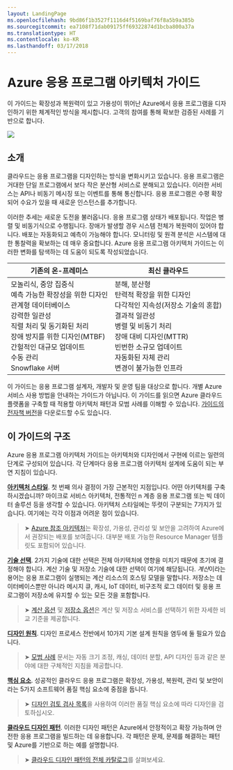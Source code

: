 ```yaml
---
layout: LandingPage
ms.openlocfilehash: 9bd86f1b3527f1116d4f5169baf76f8a5b9a385b
ms.sourcegitcommit: ea7108f71dab09175ff69322874d1bcba800a37a
ms.translationtype: HT
ms.contentlocale: ko-KR
ms.lasthandoff: 03/17/2018
---
```

# <a name="azure-application-architecture-guide"></a>Azure 응용 프로그램 아키텍처 가이드

이 가이드는 확장성과 복원력이 있고 가용성이 뛰어난 Azure에서 응용 프로그램을 디자인하기 위한 체계적인 방식을 제시합니다. 고객의 참여를 통해 확보한 검증된 사례를 기반으로 합니다.

<img src="./images/guide-steps.svg" style="max-width:800px;"/>

## <a name="introduction"></a>소개

클라우드는 응용 프로그램을 디자인하는 방식을 변화시키고 있습니다. 응용 프로그램은 거대한 단일 프로그램에서 보다 작은 분산형 서비스로 분해되고 있습니다. 이러한 서비스는 API나 비동기 메시징 또는 이벤트를 통해 통신합니다. 응용 프로그램은 수평 확장되어 수요가 있을 때 새로운 인스턴스를 추가합니다. 

이러한 추세는 새로운 도전을 불러옵니다. 응용 프로그램 상태가 배포됩니다. 작업은 병렬 및 비동기식으로 수행됩니다. 장애가 발생할 경우 시스템 전체가 복원력이 있어야 합니다. 배포는 자동화되고 예측이 가능해야 합니다. 모니터링 및 원격 분석은 시스템에 대한 통찰력을 확보하는 데 매우 중요합니다. Azure 응용 프로그램 아키텍처 가이드는 이러한 변화를 탐색하는 데 도움이 되도록 작성되었습니다. 

<table>
<thead>
    <tr><th>기존의 온-프레미스</th><th>최신 클라우드</th></tr>
</thead>
<tbody>
<tr><td>모놀리식, 중앙 집중식<br/>
예측 가능한 확장성을 위한 디자인<br/>
관계형 데이터베이스<br/>
강력한 일관성<br/>
직렬 처리 및 동기화된 처리<br/>
장애 방지를 위한 디자인(MTBF)<br/>
간헐적인 대규모 업데이트<br/>
수동 관리<br/>
Snowflake 서버</td>
<td>
분해, 분산형<br/>
탄력적 확장을 위한 디자인<br/>
다각적인 지속성(저장소 기술의 혼합)<br/>
결과적 일관성<br/>
병렬 및 비동기 처리<br/>
장애 대비 디자인(MTTR)<br/>
빈번한 소규모 업데이트<br/>
자동화된 자체 관리<br/>
변경이 불가능한 인프라<br/>
</td>
</tbody>
</table>

이 가이드는 응용 프로그램 설계자, 개발자 및 운영 팀을 대상으로 합니다. 개별 Azure 서비스 사용 방법을 안내하는 가이드가 아닙니다. 이 가이드를 읽으면 Azure 클라우드 플랫폼을 구축할 때 적용할 아키텍처 패턴과 모범 사례를 이해할 수 있습니다. [가이드의 전자책 버전][ebook]을 다운로드할 수도 있습니다.

## <a name="how-this-guide-is-structured"></a>이 가이드의 구조

Azure 응용 프로그램 아키텍처 가이드는 아키텍처와 디자인에서 구현에 이르는 일련의 단계로 구성되어 있습니다. 각 단계마다 응용 프로그램 아키텍처 설계에 도움이 되는 부연 지침이 있습니다.

**[아키텍처 스타일][arch-styles]**. 첫 번째 의사 결정이 가장 근본적인 지점입니다. 어떤 아키텍처를 구축하시겠습니까? 마이크로 서비스 아키텍처, 전통적인 n 계층 응용 프로그램 또는 빅 데이터 솔루션 등을 생각할 수 있습니다. 아키텍처 스타일에는 뚜렷이 구분되는 7가지가 있습니다. 여기에는 각각 이점과 어려운 점이 있습니다.

> &#10148; [Azure 참조 아키텍처][ref-archs]는 확장성, 가용성, 관리성 및 보안을 고려하여 Azure에서 권장되는 배포를 보여줍니다. 대부분 배포 가능한 Resource Manager 템플릿도 포함되어 있습니다.

**[기술 선택][technology-choices]**. 2가지 기술에 대한 선택은 전체 아키텍처에 영향을 미치기 때문에 초기에 결정해야 합니다. 계산 기술 및 저장소 기술에 대한 선택이 여기에 해당됩니다. *계산*이라는 용어는 응용 프로그램이 실행되는 계산 리소스의 호스팅 모델을 말합니다. 저장소는 데이터베이스뿐만 아니라 메시지 큐, 캐시, IoT 데이터, 비구조적 로그 데이터 및 응용 프로그램이 저장소에 유지할 수 있는 모든 것을 포함합니다. 

> &#10148; [계산 옵션][compute-options] 및 [저장소 옵션][storage-options]은 계산 및 저장소 서비스를 선택하기 위한 자세한 비교 기준을 제공합니다.

**[디자인 원칙][design-principles]**. 디자인 프로세스 전반에서 10가지 기본 설계 원칙을 염두에 둘 필요가 있습니다. 

> &#10148; [모범 사례][best-practices] 문서는 자동 크기 조정, 캐싱, 데이터 분할, API 디자인 등과 같은 분야에 대한 구체적인 지침을 제공합니다.   

**[핵심 요소][pillars]**. 성공적인 클라우드 응용 프로그램은 확장성, 가용성, 복원력, 관리 및 보안이라는 5가지 소프트웨어 품질 핵심 요소에 중점을 둡니다. 

> &#10148; [디자인 검토 검사 목록][checklists]을 사용하여 이러한 품질 핵심 요소에 따라 디자인을 검토하십시오. 

**[클라우드 디자인 패턴][patterns]**. 이러한 디자인 패턴은 Azure에서 안정적이고 확장 가능하며 안전한 응용 프로그램을 빌드하는 데 유용합니다. 각 패턴은 문제, 문제를 해결하는 패턴 및 Azure를 기반으로 하는 예를 설명합니다.

> &#10148; [클라우드 디자인 패턴의 전체 카탈로그](../patterns/index.md)를 살펴보세요.


[arch-styles]: ./architecture-styles/index.md
[best-practices]: ../best-practices/index.md
[checklists]: ../checklist/index.md
[compute-options]: ./technology-choices/compute-comparison.md
[design-principles]: ./design-principles/index.md
[ebook]: https://azure.microsoft.com/campaigns/cloud-application-architecture-guide/
[patterns]: ../patterns/index.md?toc=/azure/architecture/guide/toc.json
[pillars]: ./pillars.md
[ref-archs]: ../reference-architectures/index.md
[storage-options]: ./technology-choices/data-store-comparison.md
[technology-choices]: ./technology-choices/index.md

